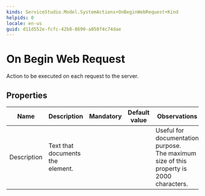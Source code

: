 ```yaml
---
kinds: ServiceStudio.Model.SystemActions+OnBeginWebRequest+Kind
helpids: 0
locale: en-us
guid: d11d552e-fcfc-42b8-8690-a058f4c74dae
---
```


# On Begin Web Request

Action to be executed on each request to the server.  

## Properties

<table markdown="1">
<thead>
<tr>
<th>Name</th>
<th>Description</th>
<th>Mandatory</th>
<th>Default value</th>
<th>Observations</th>
</tr>
</thead>
<tbody>
<tr>
<td title="Description">Description</td>
<td>Text that documents the element.</td>
<td></td>
<td></td>
<td>Useful for documentation purpose.<br/>The maximum size of this property is 2000 characters.</td>
</tr>
</tbody>
</table>


